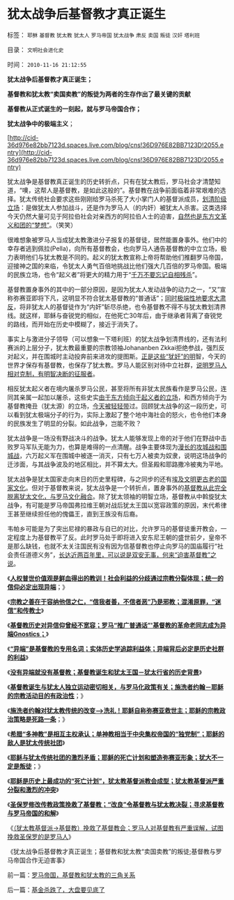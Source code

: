 # 犹太战争后基督教才真正诞生

标签： `耶稣` `基督教` `犹太教` `犹太人` `罗马帝国` `犹太战争` `肃反` `卖国` `叛徒` `汉奸` `塔利班` 

目录： `文明社会进化史`

时间： `2010-11-16 21:12:55`

**犹太战争后基督教才真正诞生；**

**基督教和犹太教“卖国卖教”的叛徒为两者的生存作出了最关键的贡献**

**基督教从正式诞生的一刻起，就与罗马帝国合作；**

**犹太战争中的极端主义**；

[http://cid-36d976e82bb7123d.spaces.live.com/blog/cns!36D976E82BB7123D!2055.entry](http://cid-36d976e82bb7123d.spaces.live.com/blog/cns!36D976E82BB7123D!2055.entry)

犹太战争是基督教真正诞生的历史转折点，只有在犹太教后，罗马社会才清楚知道，“噢，这帮人是基督教，是如此这般的”。基督教在战争前面临着非常艰难的选择。犹太传统社会要求这些刚刚给罗马杀死了大小掌门人的基督派成员，[划清阶级立场](../../../2009/8/21/古今肃反的道德观之成分决定立场论.md)：是做犹太人参加战斗，还是作为罗马人（的内奸）被犹太人杀害。这类选择今天仍然大量可见于阿拉伯社会对亲西方的阿拉伯人士的迫害，[自然也是东方文革义和团的“梦想”](../../../2010/10/29/“旧社会”未必真的腐败黑暗；.md)。（笑笑）

很难想象被罗马人当成犹太教激进分子报复的基督徒，居然能置身事外。他们中的幸存者逃到佩拉(Pella)，向所有基督教会，也向罗马人通告基督教的中立立场，极力表明他们与犹太教是不同的。起义的犹太教宣称上帝将帮助他们推翻罗马帝国，迎接神之国的来临，令犹太人勇气百倍地挑战比他们强大几百倍的罗马帝国。极端的民族立场，也令“起义者”将更大的精力用于“[千万不要忘记自相残杀](http://darthvad.blog.sohu.com/130312127.html)”。

基督教置身事外的其中的一部分原因，是因为犹太人发动战争的动力之一，“又”宣称弥赛亚即将下凡，这明显不符合犹太基督教的“普通话”；[同时极端性地要求大肃反](../../../2009/8/21/古今肃反的道德观之成分决定立场论.md)，将非犹太人的基督徒作为“内奸”斩尽杀绝，也令基督教不得不与犹太教划清界线。就这样，耶稣与奋锐党的相似，在他死亡30年后，由于继承者背离了奋锐党的路线，而开始在历史中模糊了，接近于消失了。

事实上与激进分子领导（可以想象一下塔利班）的犹太战争划清界线的，还有法利赛派的上层分子，犹太教最重要的宗教领袖Johananben Zkkai拒绝参战，强烈反对起义，并在围城时主动投奔前来进攻的提图斯。[正是这些“犹奸”的明](../../../2009/12/11/疯狂的日本和明智的德国和法国的“卖国英雄”.md)智，今天的世界才保存有基督教，也保存了犹太教。罗马人能区别对待中立社群，[说明罗马人相对克制，有明智决断的征服者](../../../2010/5/22/中央集权大帝国迅速崩溃造就英雄史诗.md)。

相反犹太起义者在境内屠杀罗马公民，甚至将所有非犹太民族看作是罗马公民，连同其亲属一起加以屠杀，这些史实[由于东方倾向于起义者的立场](../../../2010/5/17/中央集权社会积聚整个社会危机的堰塞湖.md)，和西方倾向于为基督教掩丑（犹太源）的立场，[今天被轻轻带](../../../2010/2/9/低效益令历史学天生没有脊梁骨.md)过。回顾犹太战争的这一段历史，可以看到犹太极端分子的行为，实际上激起了整个地中海社会的怒火，也令他们本身的民族发生了明显的分裂。如此战争，岂能不败？

犹太战争是一场没有野战决斗的战争。犹太人能够发现上帝的对于他们在野战中击败罗马军队无能为力，也算是难得的一点清醒。战争主要体现为[漫长的攻城战和围城战](../../../2010/9/9/攻城不怕坚，死的是民工.md)，六万起义军在围城中被逐一消灭，只有七万人被卖为奴隶，说明这场战争的迁涉面，与其战争波及的地区相比，并不算太大。但圣殿和耶路撒冷被夷为平地。

犹太战争是犹太国家走向末日的历史里程碑，与之同步的还有[埃及文明更古老的国家文化](../../../2010/5/25/古埃及八旗子弟最后的抵抗；落后就是要被灭绝的！.md)。但对于基督教来说，犹太战争是一个转折点，置身事外的[基督教从此完全脱离犹太文化，与罗马文化融合](../../../2010/8/4/基督教为神化皇帝而成罗马国教.md)。除了犹太领袖的明智立场，基督教从中斡旋犹太战争，有可能是罗马帝国弗拉维王朝对战后犹太王国以宽容政策的原因，末代希律王甚至继续担任他的傀儡王，直到王族没有后裔。

韦帕乡可能是为了突出尼禄的暴政与自已的对比，允许罗马的基督徒重开教会，一定程度上为基督教平了反。此时罗马处于即将进入安东尼王朝的盛世前夕，皇帝不是那么缺钱，也就不太关注国民有没有因为信基督教也停止向罗马的国庙履行“社会责任道德义务”，[长达近两百年里，可以说是双安无事，何来“迫害基督教”之说](../../../2010/8/4/罗马帝国对基督教很宽容，犹太教曾经暴戾.md)。

《[**人权普世价值观是鲜血得出的教训！社会利益的分歧通过宗教分裂体现；统一的信仰必定出现异端**](../../../2010/11/13/统一的信仰必定出现异端;鲜血凝成普世价值观！.md)；》

《[**宗教之善在于容纳他信之仁，“信我者善，不信者恶”乃是邪教；混淆原罪，“迷信”和传教士**](../../../2010/11/13/宗教之善在于容纳他信之仁和中国特色的信仰.md)》

《[**基督教历史对异信仰曾经不宽容；罗马“推广普通话”'基督教的革命老同志成为异端Gnostics；**](../../../2010/11/13/基督教曾经不宽容；老基督教也成为异端Gnostics.md)》

《[**“异端”是基督教的专用名词；实体历史学追踪利益体；异端背后必定是历史社群的利益**](../../../2010/11/13/“异端”是基督教历史上的专用名词.md)》

《[**没有异端就没有基督教；基督教诞生和犹太王国－犹太行省的历史背景**](../../../2010/11/14/没有异端就没有基督教,基督教诞生和犹太王国.md)》

《[**基督教诞生与犹太人独立运动密切相关，与罗马化政策有关；施洗者约翰－耶稣的宗教活动目的有政治性**](../../../2010/11/14/基督教诞生与犹太人独立运动和罗马化政策.md)；》

《[**施洗者约翰对犹太教传统的改变——>洗礼！耶稣自称弥赛亚救世主；耶稣的宗教政治策略是死路一条**](../../../2010/11/14/耶稣的政治策略是死路一条.md)；》

《[**希腊“多神教”是相互主权承认；单神教相当于中央集权帝国的“独党制”；耶稣的敌人是犹太传统社团**](../../../2010/11/15/希腊“多神教”相当于主权互相承认和单神教.md)》

《[**耶稣与犹太传统社团的激烈矛盾；耶稣的死亡计划和塑造弥赛亚形象；犹大不一定是叛徒**](../../../2010/11/15/犹大不一定是叛徒；耶稣与犹太传统社团的激烈矛盾；.md)；》

《[**耶稣是历史上最成功的“死亡计划”，犹太教基督派教会成型；犹太教基督派严重分裂和激烈的冲突**](../../../2010/11/15/最成功的“死亡计划”，犹太教基督派教会成型.md)》

《[**圣保罗修改传教政策挽救了基督教；“改良”令基督教与犹太教决裂；寻求基督教与罗马帝国的和解**](../../../2010/11/16/圣保罗令基督教与犹太传统决裂，与罗马帝国和解.md)》

《[（犹太教基督派->基督教）挽救了基督教会；罗马人对基督教有严重误解，试图挽救圣保罗的是罗马人](../../../2010/11/16/罗马帝国，基督教和犹太教的三角关系.md)》

《犹太战争后基督教才真正诞生；基督教和犹太教“卖国卖教”的叛徒;基督教与罗马帝国合作无迫害事》



前一篇：[罗马帝国，基督教和犹太教的三角关系](../../../2010/11/16/罗马帝国，基督教和犹太教的三角关系.md)

后一篇：[基金杀跌了，大盘要见底了](../../../2010/11/17/基金杀跌了，大盘要见底了.md)